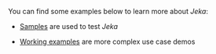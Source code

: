 You can find some examples below to learn more about _Jeka_:


* [Samples](https://github.com/jerkar/jeka/tree/master/samples) are used to test _Jeka_

* [Working examples](https://github.com/jerkar/working-examples) are more complex use case demos

